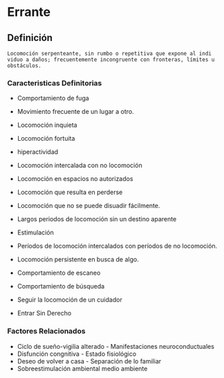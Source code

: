 # Errante
## Definición
	Locomoción serpenteante, sin rumbo o repetitiva que expone al indi viduo a daños; frecuentemente incongruente con fronteras, límites u obstáculos.

### Caracteristicas Definitorias
- Comportamiento de fuga   
- Movimiento frecuente de un lugar a 
otro.  
- Locomoción inquieta   
- Locomoción fortuita   
- hiperactividad   
- Locomoción intercalada con 
no locomoción   
- Locomoción en espacios no 
autorizados   
- Locomoción que resulta en 
perderse   
- Locomoción que no se puede 
disuadir fácilmente.   
 
 
 
 
- Largos periodos de locomoción 
sin un destino aparente   
- Estimulación   
- Períodos de locomoción intercalados 
con períodos de no locomoción.   
- Locomoción persistente en busca 
de algo.   
- Comportamiento de escaneo   
- Comportamiento de búsqueda   
- Seguir la locomoción de 
un cuidador   
- Entrar Sin Derecho

### Factores Relacionados
- Ciclo de sueño-vigilia alterado  - Manifestaciones 
neuroconductuales  
- Disfunción congnitiva  - Estado fisiológico  
- Deseo de volver a casa  - Separación de lo familiar  
- Sobreestimulación ambiental   medio ambiente

